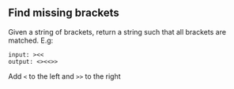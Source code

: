 ## Find missing brackets

Given a string of brackets, return a string such that all brackets are matched. E.g:

```
input: ><<
output: <><<>>
```
Add `<` to the left and `>>` to the right
